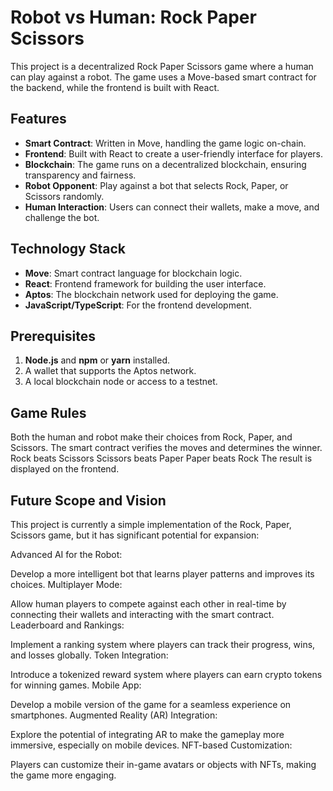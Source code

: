 # Robot vs Human: Rock Paper Scissors

This project is a decentralized Rock Paper Scissors game where a human can play against a robot. The game uses a Move-based smart contract for the backend, while the frontend is built with React.

## Features

- **Smart Contract**: Written in Move, handling the game logic on-chain.
- **Frontend**: Built with React to create a user-friendly interface for players.
- **Blockchain**: The game runs on a decentralized blockchain, ensuring transparency and fairness.
- **Robot Opponent**: Play against a bot that selects Rock, Paper, or Scissors randomly.
- **Human Interaction**: Users can connect their wallets, make a move, and challenge the bot.

## Technology Stack

- **Move**: Smart contract language for blockchain logic.
- **React**: Frontend framework for building the user interface.
- **Aptos**: The blockchain network used for deploying the game.
- **JavaScript/TypeScript**: For the frontend development.

## Prerequisites

1. **Node.js** and **npm** or **yarn** installed.
2. A wallet that supports the Aptos network.
3. A local blockchain node or access to a testnet.

## Game Rules
Both the human and robot make their choices from Rock, Paper, and Scissors.
The smart contract verifies the moves and determines the winner.
Rock beats Scissors
Scissors beats Paper
Paper beats Rock
The result is displayed on the frontend.

## Future Scope and Vision
This project is currently a simple implementation of the Rock, Paper, Scissors game, but it has significant potential for expansion:

Advanced AI for the Robot:

Develop a more intelligent bot that learns player patterns and improves its choices.
Multiplayer Mode:

Allow human players to compete against each other in real-time by connecting their wallets and interacting with the smart contract.
Leaderboard and Rankings:

Implement a ranking system where players can track their progress, wins, and losses globally.
Token Integration:

Introduce a tokenized reward system where players can earn crypto tokens for winning games.
Mobile App:

Develop a mobile version of the game for a seamless experience on smartphones.
Augmented Reality (AR) Integration:

Explore the potential of integrating AR to make the gameplay more immersive, especially on mobile devices.
NFT-based Customization:

Players can customize their in-game avatars or objects with NFTs, making the game more engaging.
